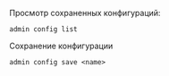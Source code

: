 Просмотр сохраненных конфигураций:

```
admin config list
```

Сохранение конфигурации

```
admin config save <name>
```



